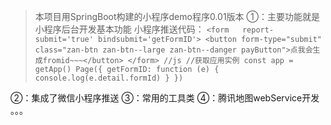 > 本项目用SpringBoot构建的小程序demo程序0.01版本
①：主要功能就是小程序后台开发基本功能
    小程序推送代码：
    ```
    <form   report-submit='true' bindsubmit='getFormID'>
          <button form-type="submit" class="zan-btn zan-btn--large zan-btn--danger payButton">点我会生成fromid~~~</button>
    </form>
    //js
    //获取应用实例
    const app = getApp()
    Page({
      getFormID: function (e) {
        console.log(e.detail.formId)
      }
    })
     ```

②：集成了微信小程序推送
③：常用的工具类
④：腾讯地图webService开发
。。。


